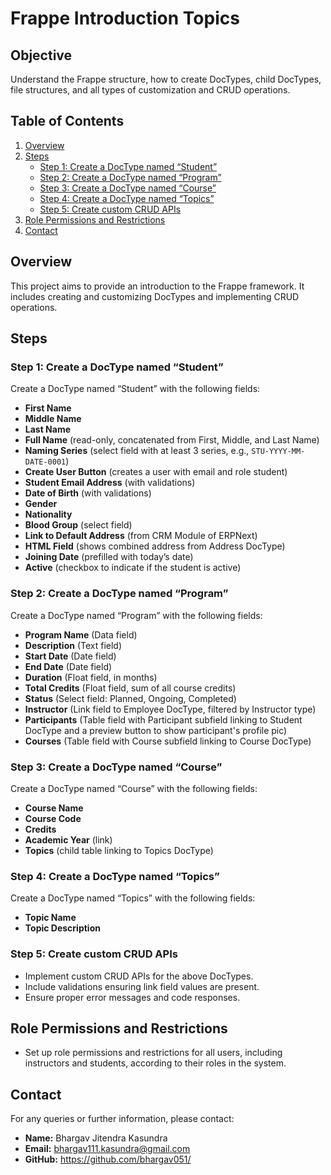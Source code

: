 # Frappe Introduction Topics

## Objective
Understand the Frappe structure, how to create DocTypes, child DocTypes, file structures, and all types of customization and CRUD operations.

## Table of Contents
1. [Overview](#overview)
2. [Steps](#steps)
   - [Step 1: Create a DocType named “Student”](#step-1-create-a-doctype-named-student)
   - [Step 2: Create a DocType named “Program”](#step-2-create-a-doctype-named-program)
   - [Step 3: Create a DocType named “Course”](#step-3-create-a-doctype-named-course)
   - [Step 4: Create a DocType named “Topics”](#step-4-create-a-doctype-named-topics)
   - [Step 5: Create custom CRUD APIs](#step-5-create-custom-crud-apis)
3. [Role Permissions and Restrictions](#role-permissions-and-restrictions)
4. [Contact](#contact)

## Overview
This project aims to provide an introduction to the Frappe framework. It includes creating and customizing DocTypes and implementing CRUD operations.

## Steps

### Step 1: Create a DocType named “Student”
Create a DocType named “Student” with the following fields:
- **First Name**
- **Middle Name**
- **Last Name**
- **Full Name** (read-only, concatenated from First, Middle, and Last Name)
- **Naming Series** (select field with at least 3 series, e.g., `STU-YYYY-MM-DATE-0001`)
- **Create User Button** (creates a user with email and role student)
- **Student Email Address** (with validations)
- **Date of Birth** (with validations)
- **Gender**
- **Nationality**
- **Blood Group** (select field)
- **Link to Default Address** (from CRM Module of ERPNext)
- **HTML Field** (shows combined address from Address DocType)
- **Joining Date** (prefilled with today’s date)
- **Active** (checkbox to indicate if the student is active)

### Step 2: Create a DocType named “Program”
Create a DocType named “Program” with the following fields:
- **Program Name** (Data field)
- **Description** (Text field)
- **Start Date** (Date field)
- **End Date** (Date field)
- **Duration** (Float field, in months)
- **Total Credits** (Float field, sum of all course credits)
- **Status** (Select field: Planned, Ongoing, Completed)
- **Instructor** (Link field to Employee DocType, filtered by Instructor type)
- **Participants** (Table field with Participant subfield linking to Student DocType and a preview button to show participant's profile pic)
- **Courses** (Table field with Course subfield linking to Course DocType)

### Step 3: Create a DocType named “Course”
Create a DocType named “Course” with the following fields:
- **Course Name**
- **Course Code**
- **Credits**
- **Academic Year** (link)
- **Topics** (child table linking to Topics DocType)

### Step 4: Create a DocType named “Topics”
Create a DocType named “Topics” with the following fields:
- **Topic Name**
- **Topic Description**

### Step 5: Create custom CRUD APIs
- Implement custom CRUD APIs for the above DocTypes.
- Include validations ensuring link field values are present.
- Ensure proper error messages and code responses.

## Role Permissions and Restrictions
- Set up role permissions and restrictions for all users, including instructors and students, according to their roles in the system.

## Contact
For any queries or further information, please contact:
- **Name:** Bhargav Jitendra Kasundra
- **Email:** bhargav111.kasundra@gmail.com
- **GitHub:** https://github.com/bhargav051/

